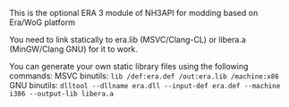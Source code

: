 This is the optional ERA 3 module of NH3API for modding based on Era/WoG platform

You need to link statically to era.lib (MSVC/Clang-CL) or libera.a (MinGW/Clang GNU) for it to work.

You can generate your own static library files using the following commands:
MSVC binutils:
`lib /def:era.def /out:era.lib /machine:x86`
GNU binutils:
`dlltool --dllname era.dll --input-def era.def --machine i386 --output-lib libera.a`